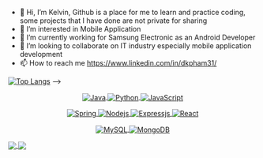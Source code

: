 - 👋 Hi, I’m Kelvin, Github is a place for me to learn and practice coding, some projects that I have done are not private for sharing
- 👀 I’m interested in Mobile Application
- 🌱 I’m currently working for Samsung Electronic as an Android Developer
- 💞️ I’m looking to collaborate on IT industry especially mobile application development
- 📫 How to reach me https://www.linkedin.com/in/dkpham31/

<!---
dkpham31/dkpham31 is a ✨ special ✨ repository because its `README.md` (this file) appears on your GitHub profile.
You can click the Preview link to take a look at your changes.
--->
[![Top Langs](https://github-readme-stats.vercel.app/api/top-langs/?username=phuonglvh&show_icons=true&layout=compact&include_all_commits=true&theme=graywhite&count_private=true&show_owner=true)](https://github.com/dkpham31)
 -->
<p align="center">
    <a href="https://www.oracle.com/java/">
        <img align="center" alt="Java"
            src="https://img.shields.io/badge/-Java-3626e3?style=flat-square&logo=Java&logoColor=007396" />
    </a>
    <a href="https://www.python.org/">
        <img align="center" alt="Python"
            src="https://img.shields.io/badge/-Python-e5cd0c?style=flat-square&logo=Python&logoColor=3776AB" />
    </a>
    <a href="https://developer.mozilla.org/en-US/docs/Web/JavaScript">
        <img align="center" alt="JavaScript"
            src="https://img.shields.io/badge/-JavaScript-e34f26?style=flat-square&logo=JavaScript&logoColor=F7DF1E" />
    </a>
</p>

<p align="center">
    <a href="https://spring.io/">
        <img align="center" alt="Spring"
            src="https://img.shields.io/badge/-Spring-e39b26?style=flat-square&logo=Spring&logoColor=6DB33F" />
    </a>
    <a href="https://nodejs.org/">
        <img align="center" alt="Nodejs"
            src="https://img.shields.io/badge/-NodeJs-e39b26?style=flat-square&logo=javascript&logoColor=F7DF1E" />
    </a>
    <a href="https://expressjs.com/">
        <img align="center" alt="Expressjs"
            src="https://img.shields.io/badge/-Express-e39b26?style=flat-square&logo=express&logoColor=007396" />
    </a>
    <a href="https://reactjs.org/">
        <img align="center" alt="React"
            src="https://img.shields.io/badge/-React-e39b26?style=flat-square&logo=React&logoColor=61DAFB" />
    </a>
</p>

<p align="center">
    <a href="https://www.mysql.com/">
        <img align="center" alt="MySQL"
            src="https://img.shields.io/badge/-MySQL-e39b26?style=flat-square&logo=MySQL&logoColor=4479A1" />
    </a>
    <a href="https://www.mongodb.com/">
        <img align="center" alt="MongoDB"
            src="https://img.shields.io/badge/-MongoDB-e39b26?style=flat-square&logo=mongodb&logoColor=47A248" />
    </a>
</p>

<a href="https://github.com/phuonglvh">
    <img align="center"
        src="https://github-readme-stats.vercel.app/api?username=phuonglvh&show_icons=true&layout=compact&include_all_commits=true&theme=graywhite&count_private=true&show_owner=true" />
</a>
<a href="https://github.com/phuonglvh">
    <img align="center"
        src="https://github-readme-stats.vercel.app/api/top-langs/?username=phuonglvh&show_icons=true&layout=compact&include_all_commits=true&theme=graywhite&count_private=true&show_owner=true" />
</a>
